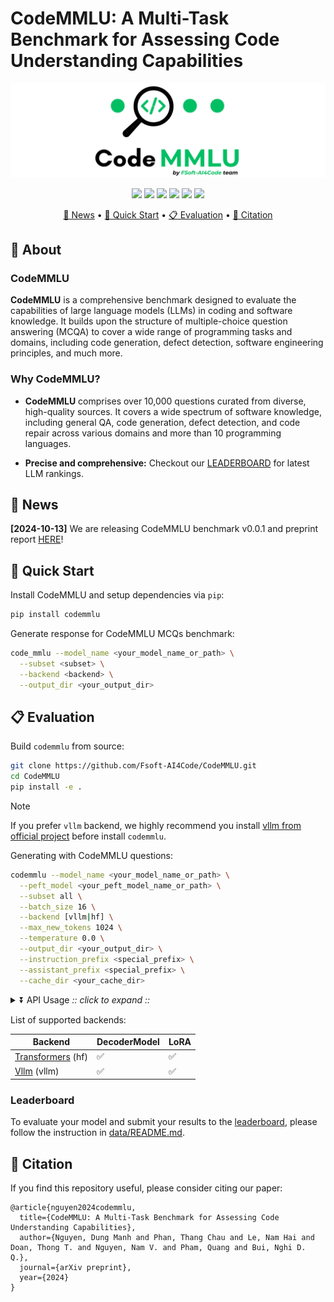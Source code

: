 # CodeMMLU: A Multi-Task Benchmark for Assessing Code Understanding Capabilities

<center>
<img src="asset/code_mmlu_banner.png" alt="CodeMMLU">
</center>

<p align="center">
    <a href="https://fsoft-ai4code.github.io/leaderboards/codemmlu/"><img src="https://custom-icon-badges.demolab.com/badge/Leaderboard-orange?style=flat&logo=barchart&label=%20"></a>
    <a href="https://huggingface.co/datasets/Fsoft-AIC/CodeMMLU"><img src="https://img.shields.io/badge/%F0%9F%A4%97%20Datasets-CodeMMLU-f9a602?style=flat"></a>
    <a href="https://fsoft-ai4code.github.io/codemmlu/"><img src="https://custom-icon-badges.demolab.com/badge/WebPage-1a4f76?style=flat&logo=web"></a>
    <a href="https://arxiv.org/abs/2406.15877"><img src="https://img.shields.io/badge/2410.01999-red?style=flat&label=arXiv"></a>
    <a href="https://pypi.org/project/codemmlu/"><img src="https://img.shields.io/pypi/v/codemmlu?color=g"></a>
    <!-- <a href="https://pepy.tech/project/bigcodebench"><img src="https://static.pepy.tech/badge/bigcodebench"></a> -->
    <a href="https://github.com/bigcodebench/bigcodebench/blob/master/LICENSE"><img src="https://img.shields.io/badge/License-MIT-green.svg"></a>
    <!-- <a href="https://hub.docker.com/r/bigcodebench/bigcodebench-evaluate" title="Docker-Eval"><img src="https://img.shields.io/docker/image-size/bigcodebench/bigcodebench-evaluate"></a>
    <a href="https://hub.docker.com/r/bigcodebench/bigcodebench-generate" title="Docker-Gen"><img src="https://img.shields.io/docker/image-size/bigcodebench/bigcodebench-generate"></a> -->
</p>

<p align="center">
    <a href="#-news">📰 News</a> •
    <a href="#-quick-start">🚀 Quick Start</a> •
    <a href="#-evaluation">📋 Evaluation</a> •
    <a href="#-citation">📌 Citation</a>
</p>

## 📌 About

### CodeMMLU

**CodeMMLU** is a comprehensive benchmark designed to evaluate the capabilities of large language models (LLMs) in coding and software knowledge. 
It builds upon the structure of multiple-choice question answering (MCQA) to cover a wide range of programming tasks and domains, including code generation, defect detection, software engineering principles, and much more.

### Why CodeMMLU?

- **CodeMMLU** comprises over 10,000 questions curated from diverse, high-quality sources. It covers a wide spectrum of software knowledge, including general QA, code generation, defect detection, and code repair across various domains and more than 10 programming languages.

- **Precise and comprehensive:** Checkout our [LEADERBOARD](https://fsoft-ai4code.github.io/leaderboards/codemmlu/) for latest LLM rankings.

## 📰 News
**[2024-10-13]** We are releasing CodeMMLU benchmark v0.0.1 and preprint report [HERE](https://arxiv.org/abs/2406.15877)!

## 🚀 Quick Start

Install CodeMMLU and setup dependencies via `pip`:
```bash
pip install codemmlu
```

Generate response for CodeMMLU MCQs benchmark:
```bash
code_mmlu --model_name <your_model_name_or_path> \
  --subset <subset> \
  --backend <backend> \
  --output_dir <your_output_dir>
```


## 📋 Evaluation

Build `codemmlu` from source:
```bash
git clone https://github.com/Fsoft-AI4Code/CodeMMLU.git
cd CodeMMLU
pip install -e .
```

> [!Note]
>
> If you prefer `vllm` backend, we highly recommend you install [vllm from official project](https://github.com/vllm-project/vllm/) before install `codemmlu`.

Generating with CodeMMLU questions:
```bash
codemmlu --model_name <your_model_name_or_path> \
  --peft_model <your_peft_model_name_or_path> \
  --subset all \
  --batch_size 16 \
  --backend [vllm|hf] \
  --max_new_tokens 1024 \
  --temperature 0.0 \
  --output_dir <your_output_dir> \
  --instruction_prefix <special_prefix> \
  --assistant_prefix <special_prefix> \
  --cache_dir <your_cache_dir>
```

<details><summary>⏬ API Usage <i>:: click to expand ::</i></summary>
<div>

```bash
codemmlu [-h] [-V] [--subset SUBSET] [--batch_size BATCH_SIZE] [--instruction_prefix INSTRUCTION_PREFIX]
                [--assistant_prefix ASSISTANT_PREFIX] [--output_dir OUTPUT_DIR] [--model_name MODEL_NAME]
                [--peft_model PEFT_MODEL] [--backend BACKEND] [--max_new_tokens MAX_NEW_TOKENS]
                [--temperature TEMPERATURE] [--prompt_mode PROMPT_MODE] [--cache_dir CACHE_DIR] [--trust_remote_code]

==================== CodeMMLU ====================

optional arguments:
  -h, --help            show this help message and exit
  -V, --version         Get version
  --subset SUBSET       Select evaluate subset
  --batch_size BATCH_SIZE
  --instruction_prefix INSTRUCTION_PREFIX
  --assistant_prefix ASSISTANT_PREFIX
  --output_dir OUTPUT_DIR
                        Save generation and result path
  --model_name MODEL_NAME
                        Local path or Huggingface Hub link to load model
  --peft_model PEFT_MODEL
                        Lora config
  --backend BACKEND     LLM generation backend (default: hf)
  --max_new_tokens MAX_NEW_TOKENS
                        Number of max new tokens
  --temperature TEMPERATURE
  --prompt_mode PROMPT_MODE
                        Prompt available: zeroshot, fewshot, cot_zs, cot_fs
  --cache_dir CACHE_DIR
                        Cache for save model download checkpoint and dataset
  --trust_remote_code
```

</div>
</details>


List of supported backends:

| Backend          	| DecoderModel 	| LoRA 	|
|------------------	|--------------	|------	|
| [Transformers](https://github.com/huggingface/transformers) (hf) 	| ✅            | ✅    |
| [Vllm](https://github.com/vllm-project/vllm) (vllm)      	| ✅            | ✅    |

### Leaderboard
To evaluate your model and submit your results to the [leaderboard](https://fsoft-ai4code.github.io/leaderboards/codemmlu/), please follow the instruction in [data/README.md](data/README.md).

## 📌 Citation
If you find this repository useful, please consider citing our paper:

```
@article{nguyen2024codemmlu,
  title={CodeMMLU: A Multi-Task Benchmark for Assessing Code Understanding Capabilities},
  author={Nguyen, Dung Manh and Phan, Thang Chau and Le, Nam Hai and Doan, Thong T. and Nguyen, Nam V. and Pham, Quang and Bui, Nghi D. Q.},
  journal={arXiv preprint},
  year={2024}
}
```
